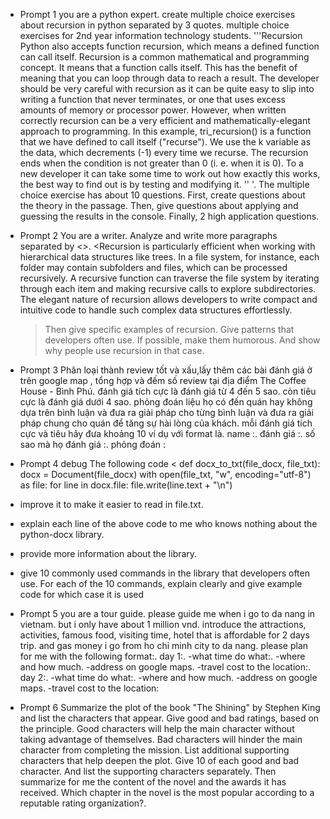 - Prompt 1
  you are a python expert.
  create multiple choice exercises about recursion in python separated by 3 quotes.
  multiple choice exercises for 2nd year information technology students.
  '''Recursion Python also accepts function recursion, which means a defined function can call itself.
  Recursion is a common mathematical and programming concept.
  It means that a function calls itself.
  This has the benefit of meaning that you can loop through data to reach a result.
  The developer should be very careful with recursion as it can be quite easy to slip into writing a function that never terminates, or one that uses excess amounts of memory or processor power.
  However, when written correctly recursion can be a very efficient and mathematically-elegant approach to programming.
  In this example, tri_recursion() is a function that we have defined to call itself ("recurse").
  We use the k variable as the data, which decrements (-1) every time we recurse.
  The recursion ends when the condition is not greater than 0 (i.
  e.
  when it is 0).
  To a new developer it can take some time to work out how exactly this works, the best way to find out is by testing and modifying it.
  '' '.
  The multiple choice exercise has about 10 questions.
  First, create questions about the theory in the passage.
  Then, give questions about applying and guessing the results in the console.
  Finally, 2 high application questions.
- Prompt 2
  You are a writer.
  Analyze and write more paragraphs separated by <>.
  <Recursion is particularly efficient when working with hierarchical data structures like trees.
  In a file system, for instance, each folder may contain subfolders and files, which can be processed recursively.
  A recursive function can traverse the file system by iterating through each item and making recursive calls to explore subdirectories.
  The elegant nature of recursion allows developers to write compact and intuitive code to handle such complex data structures effortlessly.
  > Then give specific examples of recursion.
  > Give patterns that developers often use.
  > If possible, make them humorous.
  > And show why people use recursion in that case.
- Prompt 3
  Phân loại thành review tốt và xấu,lấy thêm các bài đánh giá ở trên google map , tổng hợp và đếm số review tại địa điểm The Coffee House - Bình Phú.
  đánh giá tích cực là đánh giá từ 4 đến 5 sao.
  còn tiêu cực là đánh giá dưới 4 sao.
  phỏng đoán liệu họ có đến quán hay không dựa trên bình luận và đưa ra giải pháp cho từng bình luận và đưa ra giải pháp chung cho quán để tăng sự hài lòng của khách.
  mỗi đánh giá tích cực và tiêu hãy đưa khoảng 10 ví dụ với format là.
  name :.
  đánh giá :.
  số sao mà họ đánh giá :.
  phỏng đoán :
- Prompt 4
  debug The following code
  <
  def docx_to_txt(file_docx, file_txt):
  docx = Document(file_docx)
  with open(file_txt, "w", encoding="utf-8") as file:
  for line in docx.file:
  file.write(line.text + "\n")
  >
- improve it to make it easier to read in file.txt.
- explain each line of the above code to me who knows nothing about the python-docx library.
- provide more information about the library.
- give 10 commonly used commands in the library that developers often use. For each of the 10 commands, explain clearly and give example code for which case it is used

- Prompt 5
  you are a tour guide.
  please guide me when i go to da nang in vietnam.
  but i only have about 1 million vnd.
  introduce the attractions, activities, famous food, visiting time, hotel that is affordable for 2 days trip.
  and gas money i go from ho chi minh city to da nang.
  please plan for me with the following format:.
  day 1:.
  -what time do what:.
  -where and how much.
  -address on google maps.
  -travel cost to the location:.
  day 2:.
  -what time do what:.
  -where and how much.
  -address on google maps.
  -travel cost to the location:
- Prompt 6
  Summarize the plot of the book "The Shining" by Stephen King and list the characters that appear.
  Give good and bad ratings, based on the principle.
  Good characters will help the main character without taking advantage of themselves.
  Bad characters will hinder the main character from completing the mission.
  List additional supporting characters that help deepen the plot.
  Give 10 of each good and bad character.
  And list the supporting characters separately.
  Then summarize for me the content of the novel and the awards it has received.
  Which chapter in the novel is the most popular according to a reputable rating organization?.
